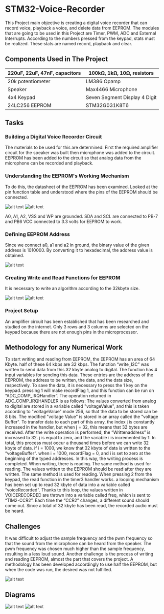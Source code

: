 # STM32-Voice-Recorder
This Project main objective is creating a digital voice recorder that can record voice, playback a voice, and delete data from EEPROM. The modules that are going to be used in this Project are Timer, PWM, ADC and External Interrupts. According to the numbers pressed from the keypad, stats must be realized. These stats are named record, playback and clear.

## Components Used in The Project

| 220uF, 22uF, 47nF, capacitors | 100kΩ, 1kΩ, 10Ω, resistors    |
|-------------------------------|-------------------------------|
| 20k potentiometer             | LM386 Opamp                   |
| Speaker                       | Max4466 Microphone            |
| 4x4 Keypad                    | Seven Segment Display 4 Digit |
| 24LC256 EEPROM                | STM32G031K8T6                 |

## Tasks

### Building a Digital Voice Recorder Circuit

The materials to be used for this are determined. First the required amplifier circuit for the speaker was built then microphone was added to the circuit. EEPROM has been added to the circuit so that analog data from the microphone can be recorded and playback.

### Understanding the EEPROM's Working Mechanism

To do this, the datasheet of the EEPROM has been examined. Looked at the pin function table and understood where the pins of the EEPROM should be connected.

![alt text](https://raw.githubusercontent.com/voghbum/STM32-Voice-Recorder/main/img%201.jpg)
![alt text](https://raw.githubusercontent.com/voghbum/STM32-Voice-Recorder/main/img%202.jpg)

A0, A1, A2, VSS and WP are grounded. SDA and SCL are connected to PB-7 and PB6 VCC connected to 3.3 volts for EEPROM to work.

### Defining EEPROM Address

Since we connect a0, a1 and a2 in ground, the binary value of the given address is 1010000. By converting it to hexadecimal, the address value is obtained.

![alt text](https://raw.githubusercontent.com/voghbum/STM32-Voice-Recorder/main/img%203.jpg)


### Creating Write and Read Functions for EEPROM

It is necessary to write an algorithm according to the 32kbyte size.

![alt text](https://raw.githubusercontent.com/voghbum/STM32-Voice-Recorder/main/img%204.jpg)
![alt text](https://raw.githubusercontent.com/voghbum/STM32-Voice-Recorder/main/img%205.jpg)

### Project Setup

An amplifier circuit has been established that has been researched and studied on the internet. Only 3 rows and 3 columns are selected on the keypad because there are not enough pins in the microprocessor.

## Methodology for any Numerical Work

To start writing and reading from EEPROM, the EEPROM has an area of 64 Kbyte. half of these 64 kbps are 32 kbps. The function “write_I2C” was written to send data from this 32 kbyte analog to digital. The function has 4 input variables for sending this data. These entries are the address of the EEPROM, the address to be written, the data, and the data size, respectively. To save the data, it is necessary to press the 1 key on the keypad. pressing 1 will make recordFlag 1, and this function can be run on “ADC_COMP_IRQHandler”. The operation returned in ADC_COMP_IRQHANDLER is as follows: The values converted from analog to digital are stored in a variable called "voltageValue", and this is taken according to "voltageValue" mode 256, so that the data to be stored can be 8 bits.
The modified "voltage Value" is stored in an array called the "voltage Buffer". To transfer data to each part of this array, the index j is constantly increased in the handler, but when j = 32, this means that 32 bytes are received. After the write operation is performed, the “Writtenaddress” is increased to 32. j is equal to zero, and the variable i is incremented by 1. In total, this process must occur a thousand times before we can write 32 kbyte of data. if i = 1000, we know that 32 kbyte of data is written to the “voltageBuffer”. when i = 1000, recordFlag = 0, and i is set to zero at the beginning of the typed addresses. In this way, the writing process is completed.
When writing, there is reading. The same method is used for reading. The values written to the EEPROM should be read after they are written. The same method is used for reading. When pressing 2 from the keypad, the read function in the timer3 handler works. a looping mechanism has been set up to read 32 kbyte of data into a variable called “voiceRecorded”. Thanks to this loop, the values written in VOICERECORDED are thrown into a variable called freq, which is sent to “TIM2-CCR2”. Each time the “CCR2” changes, a different sound should come out. Since a total of 32 kbyte has been read, the recorded audio must be heard.

## Challenges

It was difficult to adjust the sample frequency and the pwm frequency so that the sound from the microphone can be heard from the speaker. The pwm frequency was chosen much higher than the sample frequency, resulting in a less loud sound.
Another challenge is the process of writing and reading EEPROM, almost the part that covers the project. A methodology has been developed accordingly to use half the EEPROM, but when the code was run, the desired was not fulfilled.

![alt text](https://raw.githubusercontent.com/voghbum/STM32-Voice-Recorder/main/img%206.jpg)

## Diagrams

![alt text](https://raw.githubusercontent.com/voghbum/STM32-Voice-Recorder/main/diagram%201.jpg)
![alt text](https://raw.githubusercontent.com/voghbum/STM32-Voice-Recorder/main/diagram%202.jpg)

